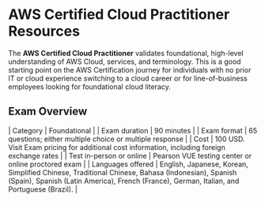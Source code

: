 # AWS Certified Cloud Practitioner Resources

The **AWS Certified Cloud Practitioner** validates foundational, high-level understanding of AWS Cloud, services, and terminology.  This is a good starting point on the AWS Certification journey for individuals with no prior IT or cloud experience switching to a cloud career or for line-of-business employees looking for foundational cloud literacy.

## Exam Overview

| Category | Foundational |
| Exam duration | 90 minutes |
| Exam format | 65 questions; either multiple choice or multiple response |
| Cost | 100 USD. Visit Exam pricing for additional cost information, including foreign exchange rates |
| Test in-person or online | Pearson VUE testing center or online proctored exam |
| Languages offered | English, Japanese, Korean, Simplified Chinese, Traditional Chinese, Bahasa (Indonesian), Spanish (Spain), Spanish (Latin America), French (France), German, Italian, and Portuguese (Brazil). |